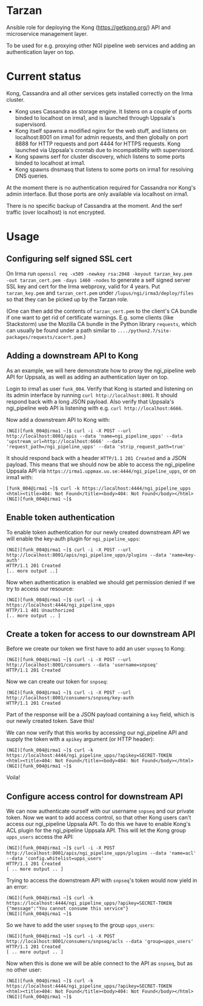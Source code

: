 # Tarzan 

Ansible role for deploying the Kong (https://getkong.org/) API and microservice management layer. 

To be used for e.g. proxying other NGI pipeline web services and adding an authentication layer on top.

# Current status 

Kong, Cassandra and all other services gets installed correctly on the Irma cluster. 

- Kong uses Cassandra as storage engine. It listens on a couple of ports binded to localhost on irma1, and is launched through Uppsala's supervisord. 
- Kong itself spawns a modified nginx for the web stuff, and listens on localhost:8001 on irma1 for admin requests, and then globally on port 8888 for HTTP requests and port 4444 for HTTPS requests. Kong launched via Uppsala's crontab due to incompatibility with supervisord. 
- Kong spawns serf for cluster discovery, which listens to some ports binded to localhost at irma1. 
- Kong spawns dnsmasq that listens to some ports on irma1 for resolving DNS queries. 

At the moment there is no authentication required for Cassandra nor Kong's admin interface. But those ports are only available via localhost on irma1. 

There is no specific backup of Cassandra at the moment. And the serf traffic (over localhost) is not encrypted.  

# Usage 

## Configuring self signed SSL cert

On Irma run `openssl req -x509 -newkey rsa:2048 -keyout tarzan_key.pem -out tarzan_cert.pem -days 1460 -nodes` to generate a self signed server SSL key and cert for the Irma webproxy, valid for 4 years. Put `tarzan_key.pem` and `tarzan_cert.pem` under `/lupus/ngi/irma3/deploy/files` so that they can be picked up by the Tarzan role. 

(One can then add the contents of `tarzan_cert.pem` to the client's CA bundle if one want to get rid of certificate warnings. E.g. some clients (like Stackstorm) use the Mozilla CA bundle in the Python library `requests`, which can usually be found under a path similar to `..../python2.7/site-packages/requests/cacert.pem`.)

## Adding a downstream API to Kong 

As an example, we will here demonstrate how to proxy the ngi_pipeline web API for Uppsala, as well as adding an authentication layer on top. 

Login to irma1 as user `funk_004`. Verify that Kong is started and listening on its admin interface by running `curl http://localhost:8001`. It should respond back with a long JSON payload. Also verify that Uppsala's ngi_pipeline web API is listening with e.g. `curl http://localhost:6666`. 

Now add a downstream API to Kong with: 

```
(NGI)[funk_004@irma1 ~]$ curl -i -X POST --url http://localhost:8001/apis --data 'name=ngi_pipeline_upps' --data 'upstream_url=http://localhost:6666' --data 'request_path=/ngi_pipeline_upps' --data 'strip_request_path=true'
```

It should respond back with a header `HTTP/1.1 201 Created` and a JSON payload. This means that we should now be able to access the ngi_pipeline Uppsala API via `https://irma1.uppmax.uu.se:4444/ngi_pipeline_upps`, or on irma1 with: 

```
[funk_004@irma1 ~]$ curl -k https://localhost:4444/ngi_pipeline_upps
<html><title>404: Not Found</title><body>404: Not Found</body></html>
(NGI)[funk_004@irma1 ~]$ 
```

## Enable token authentication 

To enable token authentication for our newly created downstream API we will enable the key-auth plugin for `ngi_pipeline_upps`: 

```
(NGI)[funk_004@irma1 ~]$ curl -i -X POST --url http://localhost:8001/apis/ngi_pipeline_upps/plugins --data 'name=key-auth'
HTTP/1.1 201 Created
[.. more output ..]
```

Now when authentication is enabled we should get permission denied if we try to access our resource: 

```
(NGI)[funk_004@irma1 ~]$ curl -i -k https://localhost:4444/ngi_pipeline_upps
HTTP/1.1 401 Unauthorized
[.. more output .. ]
```

## Create a token for access to our downstream API 

Before we create our token we first have to add an user `snpseq` to Kong: 

```
(NGI)[funk_004@irma1 ~]$ curl -i -X POST --url http://localhost:8001/consumers --data 'username=snpseq'
HTTP/1.1 201 Created
```

Now we can create our token for `snpseq`: 

```
(NGI)[funk_004@irma1 ~]$ curl -i -X POST --url http://localhost:8001/consumers/snpseq/key-auth 
HTTP/1.1 201 Created
```

Part of the response will be a JSON payload containing a `key` field, which is our newly created token. Save this! 

We can now verify that this works by accessing our ngi_pipeline API and supply the token with a `apikey` argument (or HTTP header): 

```
(NGI)[funk_004@irma1 ~]$ curl -k https://localhost:4444/ngi_pipeline_upps/?apikey=SECRET-TOKEN
<html><title>404: Not Found</title><body>404: Not Found</body></html>
(NGI)[funk_004@irma1 ~]$ 
```

Voila!

## Configure access control for downstream API 

We can now authenticate ourself with our username `snpseq` and our private token. Now we want to add access control, so that other Kong users can't access our ngi_pipeline Uppsala API.  To do this we have to enable Kong's ACL plugin for the ngi_pipeline Uppsala API. This will let the Kong group `upps_users` access the API:  

```
(NGI)[funk_004@irma1 ~]$ curl -i -X POST http://localhost:8001/apis/ngi_pipeline_upps/plugins --data 'name=acl' --data 'config.whitelist=upps_users'
HTTP/1.1 201 Created
[ .. more output .. ]
```

Trying to access the downstream API with `snpseq`'s token would now yield in an error: 

```
(NGI)[funk_004@irma1 ~]$ curl -k https://localhost:4444/ngi_pipeline_upps/?apikey=SECRET-TOKEN
{"message":"You cannot consume this service"}
(NGI)[funk_004@irma1 ~]$ 
```

So we have to add the user `snpseq` to the group `upps_users`: 

```
(NGI)[funk_004@irma1 ~]$ curl -i -X POST http://localhost:8001/consumers/snpseq/acls --data 'group=upps_users'
HTTP/1.1 201 Created
[ .. more output .. ]
```

Now when this is done we will be able connect to the API as `snpseq`, but as no other user: 

```
(NGI)[funk_004@irma1 ~]$ curl -k https://localhost:4444/ngi_pipeline_upps/?apikey=SECRET-TOKEN
<html><title>404: Not Found</title><body>404: Not Found</body></html>
(NGI)[funk_004@irma1 ~]$ 
```

